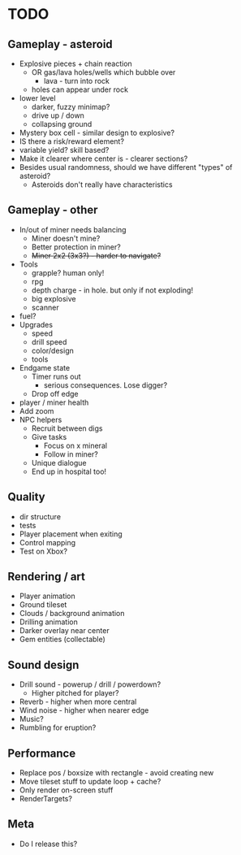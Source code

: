 # TODO

## Gameplay - asteroid

- Explosive pieces + chain reaction
    - OR gas/lava holes/wells which bubble over
        - lava - turn into rock
    - holes can appear under rock
- lower level
    - darker, fuzzy minimap?
    - drive up / down
    - collapsing ground
- Mystery box cell - similar design to explosive?
- IS there a risk/reward element?
- variable yield? skill based?
- Make it clearer where center is - clearer sections?
- Besides usual randomness, should we have different "types" of asteroid?
    - Asteroids don't really have characteristics

## Gameplay - other

- In/out of miner needs balancing
    - Miner doesn't mine?
    - Better protection in miner?
    - ~~Miner 2x2 (3x3?) - harder to navigate?~~
- Tools
    - grapple? human only!
    - rpg
    - depth charge - in hole. but only if not exploding!
    - big explosive
    - scanner
- fuel?
- Upgrades
    - speed
    - drill speed
    - color/design
    - tools
- Endgame state
    - Timer runs out
        - serious consequences. Lose digger?
    - Drop off edge
- player / miner health
- Add zoom
- NPC helpers
    - Recruit between digs
    - Give tasks
        - Focus on x mineral
        - Follow in miner?
    - Unique dialogue
    - End up in hospital too!

## Quality

- dir structure
- tests
- Player placement when exiting
- Control mapping
- Test on Xbox?

## Rendering / art

- Player animation
- Ground tileset
- Clouds / background animation
- Drilling animation
- Darker overlay near center
- Gem entities (collectable)

## Sound design

- Drill sound - powerup / drill / powerdown?
    - Higher pitched for player?
- Reverb - higher when more central
- Wind noise - higher when nearer edge
- Music?
- Rumbling for eruption?

## Performance

- Replace pos / boxsize with rectangle - avoid creating new
- Move tileset stuff to update loop + cache?
- Only render on-screen stuff
- RenderTargets?

## Meta

- Do I release this?
